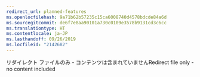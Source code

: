 ```yaml
---
redirect_url: planned-features
ms.openlocfilehash: 9a71b62b57235c15ca6008740d4578bdcde84a6d
ms.sourcegitcommit: de6f7e8aa90101a730c0109e3578b9131cd3c6cc
ms.translationtype: HT
ms.contentlocale: ja-JP
ms.lasthandoff: 09/26/2019
ms.locfileid: "2142682"
---
```

<span data-ttu-id="90503-101">リダイレクト ファイルのみ - コンテンツは含まれていません</span><span class="sxs-lookup"><span data-stu-id="90503-101">Redirect file only - no content included</span></span>